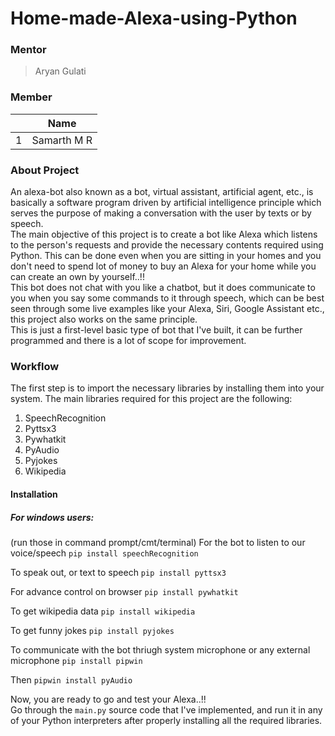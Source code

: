 # Home-made-Alexa-using-Python

### Mentor

> Aryan Gulati

### Member

||Name|
|-|-|
|1| Samarth M R|

### About Project 

An alexa-bot also known as a bot, virtual assistant, artificial agent, etc., is basically a software program driven by artificial intelligence principle which serves the purpose of making a conversation with the user by texts or by speech.\
The main objective of this project is to create a bot like Alexa which listens to the person's requests and provide the necessary contents required using Python. This can be done even when you are sitting in your homes and you don't need to spend lot of money to buy an Alexa for your home while you can create an own by yourself..!!\
This bot does not chat with you like a chatbot, but it does communicate to you when you say some commands to it through speech, which can be best seen through some live examples like your Alexa, Siri, Google Assistant etc., this project also works on the same principle.\
This is just a first-level basic type of bot that I've built, it can be further programmed and there is a lot of scope for improvement.

### Workflow

The first step is to import the necessary libraries by installing them into your system. The main libraries required for this project are the following:
1. SpeechRecognition
2. Pyttsx3
3. Pywhatkit
4. PyAudio
5. Pyjokes
6. Wikipedia

#### Installation
##### For windows users:

(run those in command prompt/cmt/terminal)
For the bot to listen to our voice/speech
`pip install speechRecognition`

To speak out, or text to speech
`pip install pyttsx3`

For advance control on browser
`pip install pywhatkit`

To get wikipedia data
`pip install wikipedia`

To get funny jokes
`pip install pyjokes`

To communicate with the bot thriugh system microphone or any external microphone
`pip install pipwin`

Then
`pipwin install pyAudio`

Now, you are ready to go and test your Alexa..!!\
Go through the `main.py` source code that I've implemented, and run it in any of your Python interpreters after properly installing all the required libraries.
